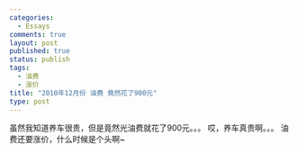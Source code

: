 ```yaml
--- 
categories: 
  - Essays
comments: true
layout: post
published: true
status: publish
tags: 
  - 油费
  - 涨价
title: "2010年12月份 油费 竟然花了900元"
type: post
---
```

虽然我知道养车很贵，但是竟然光油费就花了900元。。。
哎，养车真贵啊。。。
油费还要涨价，什么时候是个头啊~
